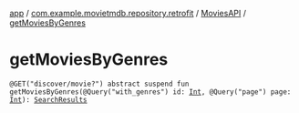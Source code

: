 [app](../../index.md) / [com.example.movietmdb.repository.retrofit](../index.md) / [MoviesAPI](index.md) / [getMoviesByGenres](./get-movies-by-genres.md)

# getMoviesByGenres

`@GET("discover/movie?") abstract suspend fun getMoviesByGenres(@Query("with_genres") id: `[`Int`](https://kotlinlang.org/api/latest/jvm/stdlib/kotlin/-int/index.html)`, @Query("page") page: `[`Int`](https://kotlinlang.org/api/latest/jvm/stdlib/kotlin/-int/index.html)`): `[`SearchResults`](../-search-results/index.md)